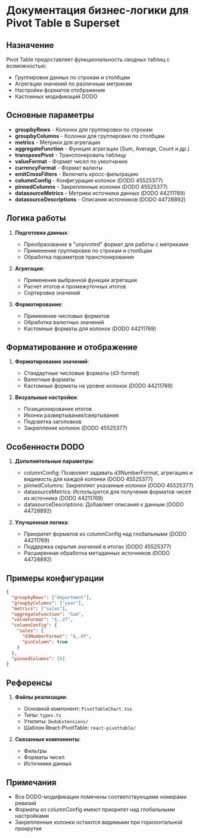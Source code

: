 # Документация бизнес-логики для Pivot Table в Superset

## Назначение
Pivot Table предоставляет функциональность сводных таблиц с возможностью:
- Группировки данных по строкам и столбцам
- Агрегации значений по различным метрикам
- Настройки форматов отображения
- Кастомных модификаций DODO

## Основные параметры
- **groupbyRows** - Колонки для группировки по строкам
- **groupbyColumns** - Колонки для группировки по столбцам
- **metrics** - Метрики для агрегации
- **aggregateFunction** - Функция агрегации (Sum, Average, Count и др.)
- **transposePivot** - Транспонировать таблицу
- **valueFormat** - Формат чисел по умолчанию
- **currencyFormat** - Формат валюты
- **emitCrossFilters** - Включить кросс-фильтрацию
- **columnConfig** - Конфигурация колонок (DODO 45525377)
- **pinnedColumns** - Закрепленные колонки (DODO 45525377)
- **datasourceMetrics** - Метрики источника данных (DODO 44211769)
- **datasourceDescriptions** - Описания источников (DODO 44728892)

## Логика работы
1. **Подготовка данных**:
   - Преобразование в "unpivoted" формат для работы с метриками
   - Применение группировки по строкам и столбцам
   - Обработка параметров транспонирования

2. **Агрегация**:
   - Применение выбранной функции агрегации
   - Расчет итогов и промежуточных итогов
   - Сортировка значений

3. **Форматирование**:
   - Применение числовых форматов
   - Обработка валютных значений
   - Кастомные форматы для колонок (DODO 44211769)

## Форматирование и отображение
1. **Форматирование значений**:
   - Стандартные числовые форматы (d3-format)
   - Валютные форматы
   - Кастомные форматы на уровне колонок (DODO 44211769)

2. **Визуальные настройки**:
   - Позиционирование итогов
   - Иконки развертывания/свертывания
   - Подсветка заголовков
   - Закрепление колонок (DODO 45525377)

## Особенности DODO
1. **Дополнительные параметры**:
   - columnConfig: Позволяет задавать d3NumberFormat, агрегацию и видимость для каждой колонки (DODO 45525377)
   - pinnedColumns: Закрепляет указанные колонки (DODO 45525377)
   - datasourceMetrics: Используется для получения форматов чисел из источника (DODO 44211769)
   - datasourceDescriptions: Добавляет описания к данным (DODO 44728892)

2. **Улучшенная логика**:
   - Приоритет форматов из columnConfig над глобальными (DODO 44211769)
   - Поддержка скрытия значений в итогах (DODO 45525377)
   - Расширенная обработка метаданных источников (DODO 44728892)

## Примеры конфигурации
```json
{
  "groupbyRows": ["department"],
  "groupbyColumns": ["year"],
  "metrics": ["sales"],
  "aggregateFunction": "Sum",
  "valueFormat": "$,.2f",
  "columnConfig": {
    "sales": {
      "d3NumberFormat": "$,.0f",
      "pinColumn": true
    }
  },
  "pinnedColumns": [0]
}
```

## Референсы
1. **Файлы реализации**:
   - Основной компонент: `PivotTableChart.tsx`
   - Типы: `types.ts`
   - Утилиты: `DodoExtensions/`
   - Шаблон React-PivotTable: `react-pivottable/`

2. **Связанные компоненты**:
   - Фильтры
   - Форматы чисел
   - Источники данных

## Примечания
- Все DODO-модификации помечены соответствующими номерами ревизий
- Форматы из columnConfig имеют приоритет над глобальными настройками
- Закрепленные колонки остаются видимыми при горизонтальной прокрутке
